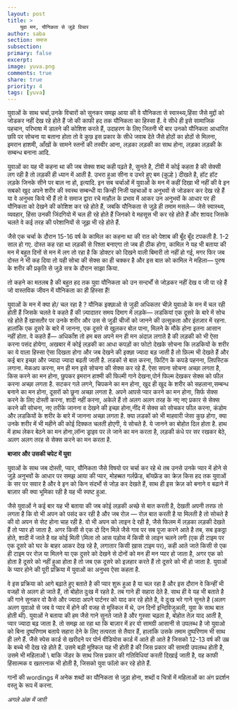 ```yaml
---
layout: post
title: >
    युवा मन, यौनिकता से जुड़े विचार
author: saba
section: समाज
subsection:
primary: false
excerpt:
image: yuva.png
comments: true
share: true
priority: 4
tags: [yuva]
---
```


युवाओं के साथ चर्चा,उनके विचारों को सुनकर समझ आया की वे यौनिकता से स्वास्थ्य,हिंसा जैसे मुद्दों को जोडकर नहीं देख रहे होते हैं जो की काफी हद तक यौनिकता का हिस्सा हैं. वे सीधे ही इसे सामाजिक पहचान, परिभाषा में डालने की कोशिश करते हैं, उदाहरण के लिए जितनी भी बार उनको यौनिकता आधारित छवि पर सोचना या बताना होता तो वे कुछ इस प्रकार के सीधे जवाब देते जैसे होठों का होठों से मिलना, इमरान हाशमी, आँखों के सामने स्तनों की तस्वीर आना, लड़का लड़की का साथ होना, लड़का लड़की के सम्बन्ध बनाना आदि.

युवाओं का यह भी कहना था की जब सेक्स शब्द कही पढ़ते है, सुनते है, टीवी में कोई कहता है की सेक्सी लग रही है तो लड़की ही ध्यान में आती है. उभरा हुआ सीना व उभरे हुए बम (कुल्हे ) दीखते है, हॉट हॉट लड़के जिनके सीने पर बाल ना हो, इत्यादि. इन सब चर्चाओं में युवाओं के मन में कहीं दिखा भी नहीं की वे इन सबको खुद अपने शरीर की स्वस्थ सम्बन्धी या किन्ही निजी पहचाओं व अनुभवों से जोडकर कर देख रहे हैं या वे अनुभव किये भी हैं तो वे समाज द्वारा रचे माहौल के प्रभाव में आकर उन अनुभवों के आधार पर ही यौनिकता को देखने की कोशिश कर रहे होते हैं, जबकि यौनिकता से जुड़े ही तमाम मसले— जेसे स्वास्थ्य, व्यवहार, हिंसा उनकी जिंदगियो में चल ही रहे होते हैं जिनको वे महसूस भी कर रहे होते हैं और शायद जिसके चलते वे कई तरह की परेशानियों से जूझ भी रहे होते हैं.

जैसे एक चर्चा के दौरान 15-16 वर्ष के कामिल का कहना था की रात को पेशाब की बूँद बूँद टपकती है. 1-2 साल हो गए. दोस्त कह रहा था लड़की से रिश्ता बनाएगा तो जब ही ठीक होगा, कामिल ने यह भी बताया की मन में बहुत दिनों से मन में लग तो रहा है कि डोक्टर को दिखने वाली बिमारी तो नहीं हो गई, मगर फिर जब दोस्त ने भी कह दिया तो यही सोचा की सेक्स का ही चक्कर है और इस बात को कामिल ने महिला— पुरुष के शरीर की प्रकृति से जुड़े सत्र के दौरान साझा किया.

तो कहने का मतलब है की बहुत हद तक युवा यौनिकता को उन सन्दर्भों से जोड़कर नहीं
देख व जी पा रहे हैं जो वास्तविक जीवन में यौनिकता का ही हिस्सा हैं!

युवाओं के मन में क्या हो/ चल रहा है ? यौनिक इक्छाओ से जुडी अधिकतर चीज़े युवाओ के मन में चल रही होती हैं जिसके चलते वे कहते हैं की ज़्यादातर समय दिमाग में लड़के— लडकियां एक दूसरे के बारे में सोच रहे होते हैं खासतौर पर उनके शरीर और उस से जुडी चीजों को जानने की उत्सुकता और इंतज़ार में रहना. हालांकि एक दूसरे के बारे में जानना, एक दूसरे से खुलकर बोल पाना, मिलने के मौके होना इतना आसान नहीं होता. वे कहते हैं— अधिकाँश तो हम बस अपने मन ही मन अंदाज़ लगाते है की लड़की को भी ऐसा करना पसंद होयेगा, अखबार में कोई लड़की का आधा कपड़ों का फोटो देखके सोचना कि लडकियों के शरीर का ये वाला हिस्सा ऐसा दिखता होगा और जब देखने की इक्छा ज्यादा बड़ जाती है तो फ़िल्म भी देखते हैं और कई बार इच्छा और ज्यादा ज्यादा बढती जाती है. लडकों से बात करना, फिटिंग के कपडे पहनना, लिपस्टिक लगाना. मेकअप करना, मन ही मन इसे सोचना की सेक्स कर रहे हैं. ऐसा सपना सोचना अच्छा लगता है, किस करने का मन होना, छुपकर इमरान हाश्मी की फिल्मी गाने देखना,पोर्न फिल्म देखकर सेक्स को फील करना अच्छा लगता है. सटकर गले लगने, चिपकने का मन होना, खुद ही खुद के शरीर को सहलाना,सम्बन्ध बनाने का मन होना, दूसरों को छूना अच्छा लगता है. अपने आपसे प्यार करने का मन होना, सिर्फ सेक्स करने के लिए दोस्ती करना, शादी नहीं करना, अकेले हैं तो अलग अलग तरह के नए नए प्रकार से सेक्स करने की सोचना, नए तरीके जानना व देखने की इच्छा होना,नींद में सेक्स को सोचकर फील करना, कंडोम और लडकियों के शरीर के बारे में जानना अच्छा लगता है. क्या लडकों को भी माहवारी जेसा कुछ होगा, क्या उनके शरीर में भी महीने की कोई दिक्कत चलती होएगी, ये सोचते है. ये जानने का बोहोत दिल होता है. हाथ में हाथ लेकर बेठने का मन होना,लॉन्ग ड्राइव पर ले जाने का मन करता है, लड़की कंधे पर सर रखकर बेठे, अलग अलग तरह से सेक्स करने का मन करता है.

**बाजार और उसकी चपेट में युवा**

युवाओं के साथ जब दोस्ती, प्यार, यौनिकता जैसे विषयो पर चर्चा कर रहे थे तब उनसे उनके प्यार में होने से जुड़े अनुभवों के आधार पर समझ आया की प्यार, मोहब्बत गर्लफ्रेंड, बॉयफ्रेंड का क्रेज़ किस हद तक युवाओं के सर पर सवार है और वे इन को किन संदर्भो से जोड़ कर देखते हैं, साथ ही इस क्रेज़ को बनाने व बढाने में बाज़ार की क्या भूमिका रही है यह भी स्पष्ट हुआ.

जैसे युवाओं ने कई बार यह भी बताया की जब कोई लड़की अच्छे से बात करती है, देखती अपनी तरफ तो लगता है कि वो भी अपन को पसंद कर रही है और जब रोज़ — रोज़ बात करती है या मिलती है तो सोचते है की वो अपन से सेट होना चाह रही है. वो भी अपन को लाइन दे रही है, जैसे फिलम में लड़का लड़की देखते हैं तो प्यार हो जाता है.
अगर किसी से एक दो दिन मिले जैसे गाव पर सब पूजा करने आते है तब, सब इकठ्ठा होते, शादी में जाते है वह कोई मिली \मिला तो आस पड़ोस में किसी से लाइन चलने लगी (एक ही टाइम पर एक दूसरे को घर के बाहर आकर देख रहे है, लगातार किसी ख़ास टाइम पर), कही आते जाते किसी से एक ही टाइम पर रोज़ या मिलने या एक दुसरे को देखने से दोनों को मन ही मन प्यार हो जाता है, अगर एक को होता है दूसरे को नहीं हुआ होता है तो जब एक दूसरे को इज़हार करते हैं तो दूसरे को भी हो जाता है. युवाओं के प्यार होने की पूरी प्रक्रिया में युवाओं का अनुभव ऐसा कहता है.

वे इस प्रक्रिया को आगे बढ़ाते हुए बताते है की प्यार शुरू हुआ है या चल रहा है और इस दौरान वे किन्हीं भी वजहों से अलग हो जाते हैं, तो बोहोत दुःख में रहते है. तब गाने ही सहारा देते है. साथ ही वे यह भी बताते है की गाने सुनकर वो कैसे और ज्यादा अपने पार्टनर को याद कर रहे होते है, वे दुःख भरे गाने सुनते है (अलग अलग युवाओ से जब वे प्यार में होने की वजह से मुस्किल में थे, उन दिनों इन्दिविजुअली, युवा के साथ बात होती थी). युवाओं ने बताया की हम जैसे गाने सुनते जाते है और गुस्सा चढ़ता है, बोहोत तेज़ याद आती है, प्यार ज्यादा बढ़ जाता है. तो समझ आ रहा था कि बाज़ार में हर वो सामग्री आसानी से उपलब्ध है जो युवाओ को बिना दुष्परिणाम बताये सहारा देने के लिए तत्परता से तैयार हैं, हालांकि उसके तमाम दुष्परिणाम भी साथ ही लगे हैं. जैसे स्पेस कार्ड से खरीदने पर पोर्न वीडियोस कार्ड में आते ही आते है जिसको 12-13 वर्ष की उम्र के बच्चे भी देख रहे होते हैं. उसमे बड़ी मुश्किल यह भी होती है की जिस प्रकार की सामग्री उपलब्ध होती है, उसमे भी महिलाओं \ बाकि जेंडर के साथ जिस प्रकार की गतिविधियां करती दिखाई जाती है, वह काफी हिंसात्मक व खतरनाक भी होती है, जिसको युवा फॉलो कर रहे होते हैं.

गानों की wordings में अनेक शब्दों का यौनिकता से जुड़ा होना, शब्दों व चित्रों में महिलाओं का अंग प्रदर्शन वस्तु के रूप में करना.

*अगले अंक में जारी*